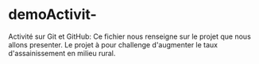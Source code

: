 # demoActivit-
Activité sur Git et GitHub:
Ce fichier nous renseigne sur le projet que nous allons presenter.
Le projet à pour challenge d'augmenter le taux d'assainissement en milieu rural. 
